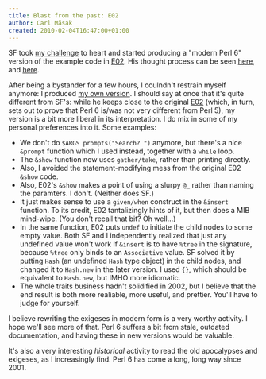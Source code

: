 ```yaml
---
title: Blast from the past: E02
author: Carl Mäsak
created: 2010-02-04T16:47:00+01:00
---
```

SF took [my challenge](http://irclog.perlgeek.de/perl6/2010-02-03#i_1954377) to heart and started producing a "modern Perl 6" version of the example code in [E02](http://dev.perl.org/perl6/doc/design/exe/E02.html). His thought process can be seen [here](http://lastofthecarelessmen.blogspot.com/2010/02/binary-tree.html), and [here](http://lastofthecarelessmen.blogspot.com/2010/02/binary-tree-almost-complete-script.html).

After being a bystander for a few hours, I coulndn't restrain myself anymore: I produced [my own version](http://gist.github.com/294621). I should say at once that it's quite different from SF's: while he keeps close to the original [E02](http://dev.perl.org/perl6/doc/design/exe/E02.html) (which, in turn, sets out to prove that Perl 6 is/was not very different from Perl 5), my version is a bit more liberal in its interpretation. I do mix in some of my personal preferences into it. Some examples:

- We don't do `$ARGS prompts("Search? ")` anymore, but there's a nice `&prompt` function which I used instead, together with a `while` loop.
- The `&show` function now uses `gather/take`, rather than printing directly.
- Also, I avoided the statement-modifying mess from the original E02 `&show` code.
- Also, E02's `&show` makes a point of using a slurpy `@_` rather than naming the paramters. I don't. (Neither does SF.)
- It just makes sense to use a `given/when` construct in the `&insert` function. To its credit, E02 tantalizingly hints of it, but then does a MIB mind-wipe. (You don't recall that bit? Oh well...)
- In the same function, E02 puts `undef` to initiate the child nodes to some empty value. Both SF and I independently realized that just any undefined value won't work if `&insert` is to have `%tree` in the signature, because `%tree` only binds to an `Associative` value. SF solved it by putting `Hash` (an undefined `Hash` type object) in the child nodes, and changed it to `Hash.new` in the later version. I used `{}`, which should be equivalent to `Hash.new`, but IMHO more idiomatic.
- The whole traits business hadn't solidified in 2002, but I believe that the end result is both more realiable, more useful, and prettier. You'll have to judge for yourself.

I believe rewriting the exigeses in modern form is a very worthy activity. I hope we'll see more of that. Perl 6 suffers a bit from stale, outdated documentation, and having these in new versions would be valuable.

It's also a very interesting *historical* activity to read the old apocalypses and exigeses, as I increasingly find. Perl 6 has come a long, long way since 2001.


